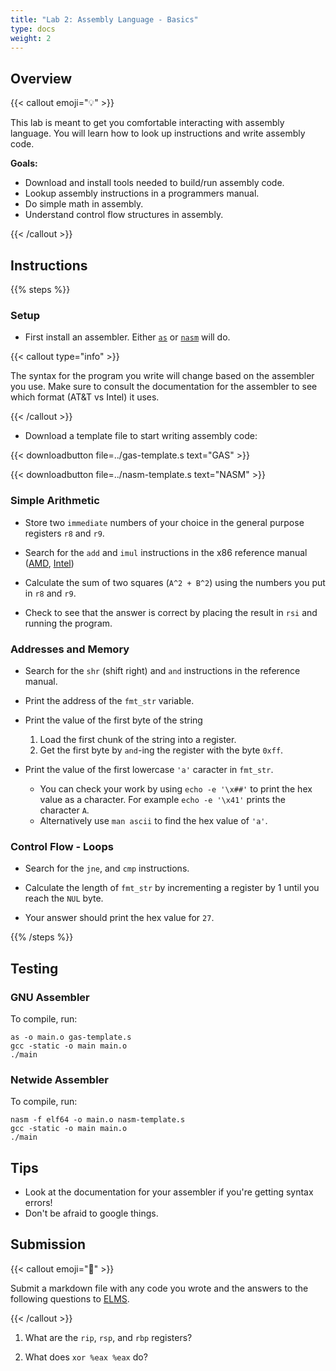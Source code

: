 ```yaml
---
title: "Lab 2: Assembly Language - Basics"
type: docs
weight: 2
---
```


## Overview

{{< callout emoji="💡" >}}

This lab is meant to get you comfortable interacting with assembly language. You
will learn how to look up instructions and write assembly code.

**Goals:**

- Download and install tools needed to build/run assembly code.
- Lookup assembly instructions in a programmers manual.
- Do simple math in assembly.
- Understand control flow structures in assembly.

{{< /callout >}}

## Instructions

{{% steps %}}

### Setup

- First install an assembler. Either [`as`](https://www.nasm.us) or
  [`nasm`](https://www.nasm.us) will do.

{{< callout type="info" >}}

The syntax for the program you write will change based on the assembler you use.
Make sure to consult the documentation for the assembler to see which format
(AT&T vs Intel) it uses.

{{< /callout >}}

- Download a template file to start writing assembly code:

{{< downloadbutton file=../gas-template.s text="GAS" >}}

{{< downloadbutton file=../nasm-template.s text="NASM" >}}

### Simple Arithmetic

- Store two `immediate` numbers of your choice in the general purpose registers
  `r8` and `r9`.

- Search for the `add` and `imul` instructions in the x86 reference manual
  ([AMD](https://www.amd.com/content/dam/amd/en/documents/processor-tech-docs/programmer-references/24592.pdf),
  [Intel](https://cdrdv2.intel.com/v1/dl/getContent/671110))

- Calculate the sum of two squares (`A^2 + B^2`) using the numbers you put in
  `r8` and `r9`.

- Check to see that the answer is correct by placing the result in `rsi` and
  running the program.

### Addresses and Memory

- Search for the `shr` (shift right) and `and` instructions in the reference
  manual.

- Print the address of the `fmt_str` variable.

- Print the value of the first byte of the string

  1. Load the first chunk of the string into a register.
  2. Get the first byte by `and`-ing the register with the byte `0xff`.

- Print the value of the first lowercase `'a'` caracter in `fmt_str`.

  - You can check your work by using `echo -e '\x##'` to print the hex value as
    a character. For example `echo -e '\x41'` prints the character `A`.
  - Alternatively use `man ascii` to find the hex value of `'a'`.

### Control Flow - Loops

- Search for the `jne`, and `cmp` instructions.

- Calculate the length of `fmt_str` by incrementing a register by 1 until you
  reach the `NUL` byte.

- Your answer should print the hex value for `27`.

{{% /steps %}}

## Testing

### GNU Assembler

To compile, run:

```{filename=Bash}
as -o main.o gas-template.s
gcc -static -o main main.o
./main
```

### Netwide Assembler

To compile, run:

```{filename=Bash}
nasm -f elf64 -o main.o nasm-template.s
gcc -static -o main main.o
./main
```

## Tips

- Look at the documentation for your assembler if you're getting syntax errors!
- Don't be afraid to google things.

## Submission

{{< callout emoji="📝" >}}

Submit a markdown file with any code you wrote and the answers to the following
questions to [ELMS](https://umd.instructure.com/courses/1374508/assignments).

{{< /callout >}}

1. What are the `rip`, `rsp`, and `rbp` registers?

1. What does `xor %eax %eax` do?

